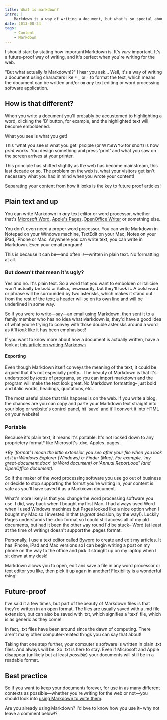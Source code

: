 ```yaml
---
title: What is markdown?
intro: |
    Markdown is a way of writing a document, but what's so special about it? And what actually is it?
date: 2013-08-24
tags:
    - Content
    - Markdown
---
```


I should start by stating how important Markdown is. It's _very_ important. It's a future-proof way of writing, and it's perfect when you're writing for the web.

"But what actually _is_ Markdown!?" I hear you ask… Well, it's a way of writing a document using characters like `*` `_` or `-` to format the text, which means the document can be written and/or on _any_ text editing or word processing software application.

## How is that different?

When you write a document you'll probably be accustomed to highlighting a word, clicking the 'B' button, for example, and the highlighted text will become emboldened.

What you see is what you get!

This 'what you see is what you get' priciple (or WYSIWYG for short) is how _print_ works. You design something and press 'print' and what you saw on the screen arrives at your printer.

This principle has shifted slightly as the web has become mainstream, this last decade or so. The problem on the web is, what your visitors get isn't necessary what you had in mind when you wrote your content!

Separating your content from how it looks is the key to future proof articles!

## Plain text and up

You can write Markdown in _any_ text editor or word processor, whether that's [Microsoft Word](http://office.microsoft.com/en-gb/word/), [Apple's Pages](http://www.apple.com/uk/iwork/pages/), [OpenOffice Writer](http://www.openoffice.org/) or something else.

You don't even need a proper word processor. You can write Markdown in Notepad on your Windows machine, TextEdit on your Mac, Notes on your iPad, iPhone or Mac. Anywhere you can write text, you can write in Markdown. Even your email program!

This is because it can be—and often is—written in plain text. No formatting at all.

### But doesn't that mean it's ugly?

Yes and no. It's plain text. So a word that you want to embolden or italicise won't actually _be_ bold or italics, necessarily, but they'll look it. A bold word or phrase will be surrounded by two asterisks, which makes it stand out from the rest of the text; a header will be on its own line and will be underlined in some way.

So if you were to write—say—an email using Markdown, then sent it to a family member who has no idea what Markdown is, they'd have a good idea of what you're trying to convey with those double asterisks around a word as it'll _look_ like it has been emphasised!

If you want to know more about how a document is actually written, have a look at [this article on writing Markdown](/blog/markdown-cheatsheet)

#### Exporting

Even though Markdown itself conveys the meaning of the text, it could be argued that it's not especially pretty… The beauty of Markdown is that it's understood by _loads_ of programs, so you can import markdown and the program will make the text look great. No Markdown formatting– just bold and italic words, headings, quotations, etc.

The most useful place that this happens is on the web. If you write a blog, the chances are you can copy and paste your Markdown text straight into your blog or website's control panel, hit 'save' and it'll convert it into HTML on your website!

### Portable

Because it's plain text, it means it's portable. It's not locked down to any proprietery format* like Microsoft's .doc, Apples .pages.

_*By 'format' I mean the little extension you see after your file when you look at it in Windows Explorer (Windows) or Finder (Mac). For example, 'my-great-document.docx' (a Word document) or 'Annual Report.ood' (and OpenOffice document)._

So if the maker of the word processing software you use go out of business or decide to stop supporting the format you're writing in, your content is safe as you'll have saved it as a Markdown document.

What's more likely is that you change the word processing software you use. I did, way back when I bought my first Mac. I had always used Word when I used Windows machines but Pages looked like a nice option when I bought my Mac so I invested in that (a _great_ decision, by the way!). Luckily Pages understands the .doc format so I could still access all of my old documents, but had it been the other way round I'd be stuck– Word (at least at the time of writing) doesn't support the .pages format.

Personally, I use a text editor called [Byword](http://bywordapp.com) to create and edit my articles. It has iPhone, iPad and Mac versions so I can begin writing a post on my phone on the way to the office and pick it straight up on my laptop when I sit down at my desk!

Markdown allows you to open, edit and save a file in any word processor or text editor you like, then pick it up again in another! Flexibility is a wonderful thing!

## Future-proof

I've said it a few times, but part of the beauty of Markdown files is that they're written in an open format. The files are usually saved with a .md file extension, but can also be saved with .txt, which signifies a 'text' file, which is as generic as they come!

In fact, .txt files have been around since the dawn of computing. There aren't many other computer-related things you can say that about!

Taking that one step further, your computer's software is written in plain .txt files. And always will be. So .txt is here to stay. Even if Microsoft and Apple disappear (unlikely but at least _possible_) your documents will still be in a readable format.

## Best practice

So if  you want to keep your documents forever, for use in as many different contexts as possible—whether you're writing for the web or not—you should look into [using Markdown to write them](/blog/markdown-cheatsheet).

Are you already using Markdown? I'd love to know how you use it– why not leave a comment below!?
